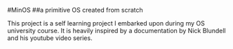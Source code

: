 #MinOS
##a primitive OS created from scratch

This project is a self learning project I embarked upon during my OS university course.
It is heavily inspired by a documentation by Nick Blundell and his youtube video series.

